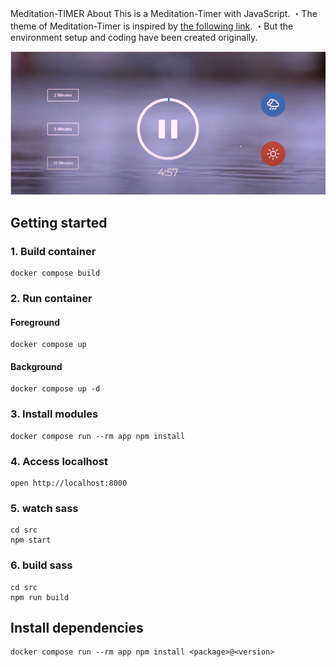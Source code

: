 Meditation-TIMER
About
This is a Meditation-Timer with JavaScript.
・The theme of Meditation-Timer is inspired by [the following link](https://github.com/developedbyed/meditation-timer). 
・But the environment setup and coding have been created originally.

![meditation-timer](./src/assets/images/app.png)

## Getting started

### 1. Build container

```
docker compose build
```

### 2. Run container

#### Foreground

```
docker compose up
```

#### Background

```
docker compose up -d
```

### 3. Install modules

```
docker compose run --rm app npm install
```

### 4. Access localhost

```
open http://localhost:8000
```

### 5. watch sass
```
cd src
npm start
```
### 6. build sass
```
cd src
npm run build
```

## Install dependencies

```
docker compose run --rm app npm install <package>@<version>
```
